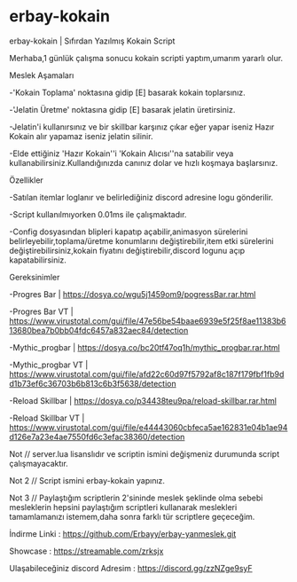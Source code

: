 # erbay-kokain
erbay-kokain | Sıfırdan Yazılmış Kokain Script

Merhaba,1 günlük çalışma sonucu kokain scripti yaptım,umarım yararlı olur.

Meslek Aşamaları

-'Kokain Toplama' noktasına gidip [E] basarak kokain toplarsınız.

-'Jelatin Üretme' noktasına gidip [E] basarak jelatin üretirsiniz.

-Jelatin'i kullanırsınız ve bir skillbar karşınız çıkar eğer yapar iseniz Hazır Kokain alır yapamaz iseniz jelatin silinir.

-Elde ettiğiniz 'Hazır Kokain''i 'Kokain Alıcısı''na satabilir veya kullanabilirsiniz.Kullandığınızda canınız dolar ve hızlı koşmaya başlarsınız.


Özellikler

-Satılan itemlar loglanır ve belirlediğiniz discord adresine logu gönderilir.

-Script kullanılmıyorken 0.01ms ile çalışmaktadır.

-Config dosyasından blipleri kapatıp açabilir,animasyon sürelerini belirleyebilir,toplama/üretme konumlarını değiştirebilir,item etki sürelerini değiştirebilirsiniz,kokain fiyatını değiştirebilir,discord logunu açıp kapatabilirsiniz.


Gereksinimler

-Progres Bar | https://dosya.co/wgu5j1459om9/pogressBar.rar.html

-Progres Bar VT | https://www.virustotal.com/gui/file/47e56be54baae6939e5f25f8ae11383b613680bea7b0bb04fdc6457a832aec84/detection

-Mythic_progbar | https://dosya.co/bc20tf47oq1h/mythic_progbar.rar.html

-Mythic_progbar VT | https://www.virustotal.com/gui/file/afd22c60d97f5792af8c187f179fbf1fb9dd1b73ef6c36703b6b813c6b3f5638/detection

-Reload Skillbar | https://dosya.co/p34438teu9pa/reload-skillbar.rar.html

-Reload Skillbar VT | https://www.virustotal.com/gui/file/e44443060cbfeca5ae162831e04b1ae94d126e7a23e4ae7550fd6c3efac38360/detection


Not // server.lua lisanslıdır ve scriptin ismini değişmeniz durumunda script çalışmayacaktır.

Not 2 // Script ismini erbay-kokain yapınız.

Not 3 // Paylaştığım scriptlerin 2'sininde meslek şeklinde olma sebebi mesleklerin hepsini paylaştığım scriptleri kullanarak meslekleri tamamlamanızı istemem,daha sonra farklı tür scriptlere geçeceğim.

İndirme Linki : https://github.com/Erbayy/erbay-yanmeslek.git

Showcase : https://streamable.com/zrksjx

Ulaşabileceğiniz discord Adresim : https://discord.gg/zzNZge9syF
